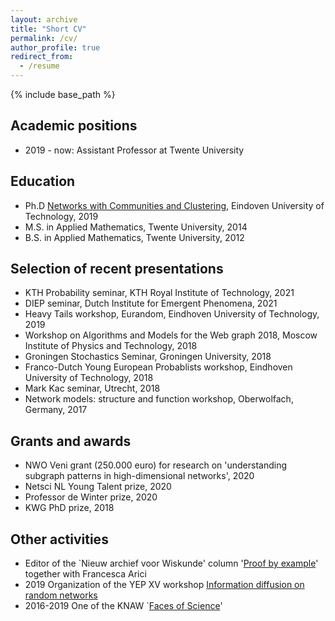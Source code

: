 ```yaml
---
layout: archive
title: "Short CV"
permalink: /cv/
author_profile: true
redirect_from:
  - /resume
---
```


{% include base_path %}

Academic positions
----
* 2019 - now: Assistant Professor at Twente University

Education
----
* Ph.D [Networks with Communities and Clustering](https://pure.tue.nl/ws/files/114257924/20190131_Stegehuis.pdf), Eindoven University of Technology, 2019
* M.S. in Applied Mathematics, Twente University, 2014
* B.S. in Applied Mathematics, Twente University, 2012

Selection of recent presentations
----
* KTH Probability seminar, KTH Royal Institute of Technology, 2021
* DIEP seminar, Dutch Institute for Emergent Phenomena, 2021
* Heavy Tails workshop, Eurandom, Eindhoven University of Technology, 2019
* Workshop on Algorithms and Models for the Web graph 2018, Moscow Institute of Physics and Technology, 2018
* Groningen Stochastics Seminar, Groningen University, 2018
* Franco-Dutch Young European Probablists workshop, Eindhoven University of Technology, 2018
* Mark Kac seminar, Utrecht, 2018
* Network models: structure and function workshop, Oberwolfach, Germany, 2017
  
Grants and awards
----
* NWO Veni grant (250.000 euro) for research on 'understanding subgraph patterns in high-dimensional networks', 2020
* Netsci NL Young Talent prize, 2020
* Professor de Winter prize, 2020
* KWG PhD prize, 2018
  
Other activities
----
 * Editor of the `Nieuw archief voor Wiskunde' column '[Proof by example](http://www.nieuwarchief.nl/serie5/pdf/naw5-2021-22-1-031.pdf)' together with Francesca Arici
 * 2019 Organization of the YEP XV workshop [Information diffusion on random networks](https://www.eurandom.tue.nl/event/yep-xv-information-diffusion-on-random-networks)
 * 2016-2019 One of the KNAW `[Faces of Science](https://www.nemokennislink.nl/facesofscience/wetenschappers/clara-stegehuis/)'
 
<!-- Teaching
======
  <ul>{% for post in site.teaching %}
    {% include archive-single-cv.html %}
  {% endfor %}</ul> 
  -->
  
